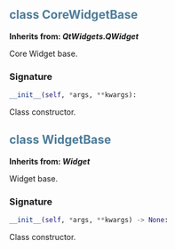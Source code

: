#  

## <h2 style="color: #4d7c99;">class CoreWidgetBase</h2>


**Inherits from: _QtWidgets.QWidget_**

Core Widget base.


### Signature

```python
__init__(self, *args, **kwargs):
```

Class constructor.


## <h2 style="color: #4d7c99;">class WidgetBase</h2>


**Inherits from: _Widget_**

Widget base.


### Signature

```python
__init__(self, *args, **kwargs) -> None:
```

Class constructor.
